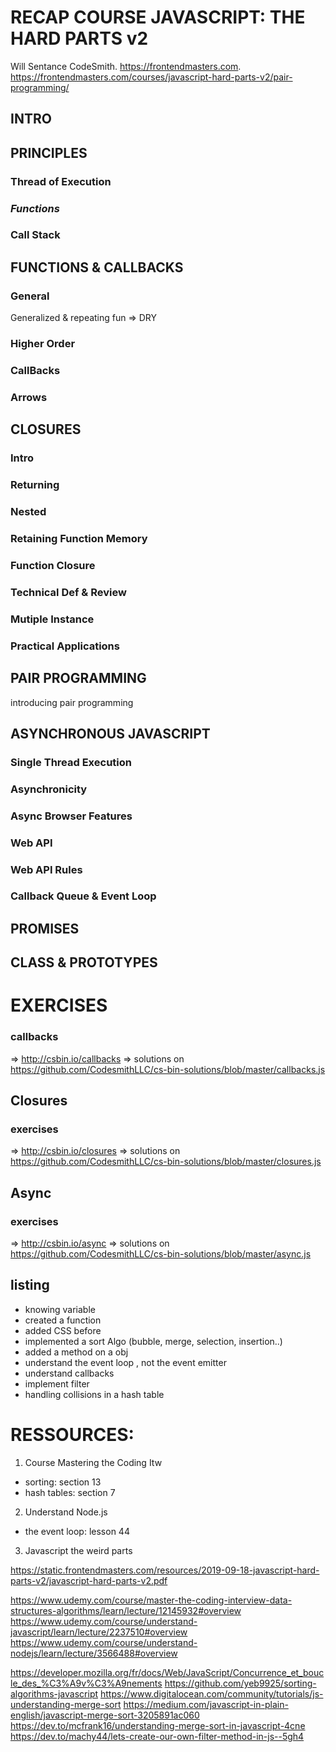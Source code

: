 # **RECAP COURSE JAVASCRIPT: THE HARD PARTS v2**  
Will Sentance CodeSmith. https://frontendmasters.com.
https://frontendmasters.com/courses/javascript-hard-parts-v2/pair-programming/

## **INTRO**


## **PRINCIPLES** 

### **Thread of Execution**
### ***Functions***
### **Call Stack**
## **FUNCTIONS & CALLBACKS**
### **General**
Generalized & repeating fun => DRY
### **Higher Order**
### **CallBacks**
### **Arrows**



## **CLOSURES**

### **Intro**
### **Returning**
### **Nested**
### **Retaining Function Memory**
### **Function Closure**
### **Technical Def & Review**
### **Mutiple Instance**
### **Practical Applications**



## **PAIR PROGRAMMING**
introducing pair programming 

## **ASYNCHRONOUS JAVASCRIPT**

### **Single Thread Execution**
### **Asynchronicity**
### **Async Browser Features**
### **Web API**
### **Web API Rules**
### **Callback Queue & Event Loop**


## **PROMISES**

## **CLASS &  PROTOTYPES**



# **EXERCISES**

### **callbacks**
=> http://csbin.io/callbacks
=> solutions on https://github.com/CodesmithLLC/cs-bin-solutions/blob/master/callbacks.js


## **Closures**
### **exercises**
=> http://csbin.io/closures
=> solutions on https://github.com/CodesmithLLC/cs-bin-solutions/blob/master/closures.js

## **Async**
### **exercises**
=> http://csbin.io/async
=> solutions on https://github.com/CodesmithLLC/cs-bin-solutions/blob/master/async.js









## **listing**
- knowing variable
- created a function
- added CSS before
- implemented a sort Algo (bubble, merge, selection, insertion..)
- added a method on a obj
- understand the event loop , not the event emitter
- understand callbacks
- implement filter 
- handling collisions in a hash table




# **RESSOURCES:**

1. Course Mastering the Coding Itw
  - sorting: section 13
  - hash tables: section 7
2. Understand Node.js
  - the event loop: lesson 44 
3. Javascript the weird parts


https://static.frontendmasters.com/resources/2019-09-18-javascript-hard-parts-v2/javascript-hard-parts-v2.pdf

https://www.udemy.com/course/master-the-coding-interview-data-structures-algorithms/learn/lecture/12145932#overview
https://www.udemy.com/course/understand-javascript/learn/lecture/2237510#overview
https://www.udemy.com/course/understand-nodejs/learn/lecture/3566488#overview



https://developer.mozilla.org/fr/docs/Web/JavaScript/Concurrence_et_boucle_des_%C3%A9v%C3%A9nements
https://github.com/yeb9925/sorting-algorithms-javascript
https://www.digitalocean.com/community/tutorials/js-understanding-merge-sort
https://medium.com/javascript-in-plain-english/javascript-merge-sort-3205891ac060
https://dev.to/mcfrank16/understanding-merge-sort-in-javascript-4cne
https://dev.to/machy44/lets-create-our-own-filter-method-in-js--5gh4








